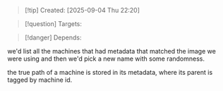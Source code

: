 
>[!tip] Created: [2025-09-04 Thu 22:20]

>[!question] Targets: 

>[!danger] Depends: 

we'd list all the machines that had metadata that matched the image we were using and then we'd pick a new name with some randomness.

the true path of a machine is stored in its metadata, where its parent is tagged by machine id.